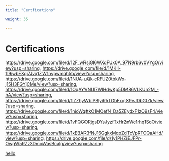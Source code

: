 ```yaml
---
title: "Certfications"

weight: 35

---
```

# Certifications

https://drive.google.com/file/d/12F_wRsjGl6WXqFUx0A_97N9rb6v0VYgO/view?usp=sharing, https://drive.google.com/file/d/1MKIl-1I9jwbEXqi7Jvq1ZW1nvpwmqh5b/view?usp=sharing, https://drive.google.com/file/d/1NUA-uQk-cRFUZ0tbkWx-j15H3FGYjCMe/view?usp=sharing, https://drive.google.com/file/d/1OqAYVNUl7WlHdwKp5DM86VLKUn2M_-hA/view?usp=sharing, https://drive.google.com/file/d/1lZZhyWbIPBlyiR5TGbFxqlX9eJDbGtZk/view?usp=sharing, https://drive.google.com/file/d/1nioWqftkO1MOefN_Da5ZEydxF1zO9sF4/view?usp=sharing, https://drive.google.com/file/d/1vFQGORjgsDYsJyzfTxHr2nWc1rhq1SoO/view?usp=sharing, https://drive.google.com/file/d/1xEBAR3fNJ16GgkxMqpZdTcVpRTOQaAHd/view?usp=sharing, https://drive.google.com/file/d/1y1PHZiEJFPr-OwgW5RZz3DmoWasBcalg/view?usp=sharing

<a href = "https://www.coursera.org/account/accomplishments/certificate/E6LMQCKZ6QSH"><div>

hello



</div></a>
